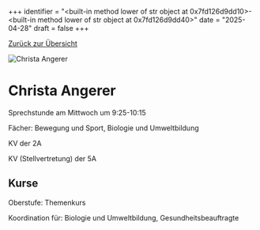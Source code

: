 
+++
identifier = "<built-in method lower of str object at 0x7fd126d9dd10>-<built-in method lower of str object at 0x7fd126d9dd40>"
date = "2025-04-28"
draft = false
+++

 [Zurück zur Übersicht](/schule/personen/)

<div class="row">
<div class="column">
<img src="/images/personal/Angerer.jpg" alt="Christa Angerer"> 
</div>
<div class="column">

# Christa Angerer

Sprechstunde am Mittwoch um 9:25-10:15

Fächer: Bewegung und Sport,  Biologie und Umweltbildung

KV der 2A

KV (Stellvertretung) der 5A

## Kurse



Oberstufe: Themenkurs

Koordination für: Biologie und Umweltbildung, Gesundheitsbeauftragte

</div>
</div> 

